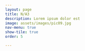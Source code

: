 ```yaml
---
layout: page
title: N/A3
description: Lorem ipsum dolor est
image: assets/images/pic09.jpg
nav-menu: true
show-tile: true
order: 5

---
```


